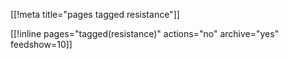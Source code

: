[[!meta title="pages tagged resistance"]]

[[!inline pages="tagged(resistance)" actions="no" archive="yes"
feedshow=10]]
